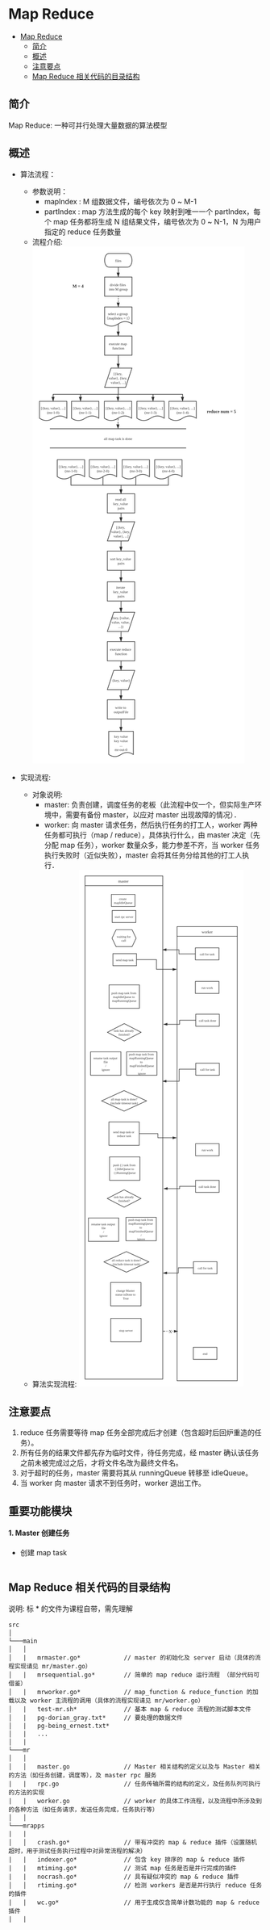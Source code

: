 # Map Reduce

- [Map Reduce](#map-reduce)
  - [简介](#简介)
  - [概述](#概述)
  - [注意要点](#注意要点)
  - [Map Reduce 相关代码的目录结构](#map-reduce-相关代码的目录结构)

## 简介

Map Reduce: 一种可并行处理大量数据的算法模型

## 概述

- 算法流程：

  - 参数说明：
    - mapIndex : M 组数据文件，编号依次为 0 ~ M-1
    - partIndex : map 方法生成的每个 key 映射到唯一一个 partIndex，每个 map 任务都将生成 N 组结果文件，编号依次为 0 ~ N-1，N 为用户指定的 reduce 任务数量
  - 流程介绍:
    ![map reduce flow](./map_reduce_flow.png)

- 实现流程:
  - 对象说明:
    - master: 负责创建，调度任务的老板（此流程中仅一个，但实际生产环境中，需要有备份 master，以应对 master 出现故障的情况）．
    - worker: 向 master 请求任务，然后执行任务的打工人，worker 两种任务都可执行（map / reduce），具体执行什么，由 master 决定（先分配 map 任务），worker 数量众多，能力参差不齐，当 worker 任务执行失败时（近似失败），master 会将其任务分给其他的打工人执行．
  - 算法实现流程:
    ![master and worker](./master_and_worker.png)

## 注意要点

1. reduce 任务需要等待 map 任务全部完成后才创建（包含超时后回炉重造的任务）。
2. 所有任务的结果文件都先存为临时文件，待任务完成，经 master 确认该任务之前未被完成过之后，才将文件名改为最终文件名。
3. 对于超时的任务，master 需要将其从 runningQueue 转移至 idleQueue。
4. 当 worker 向 master 请求不到任务时，worker 退出工作。

## 重要功能模块

#### 1. Master 创建任务

- 创建 map task

```

```

## Map Reduce 相关代码的目录结构

说明: 标 \* 的文件为课程自带，需先理解

```
src
│
└───main
│   │
│   |   mrmaster.go*            // master 的初始化及 server 启动（具体的流程实现请见 mr/master.go）
│   |   mrsequential.go*        // 简单的 map reduce 运行流程 （部分代码可借鉴）
│   |   mrworker.go*            // map_function & reduce_function 的加载以及 worker 主流程的调用（具体的流程实现请见 mr/worker.go）
│   |   test-mr.sh*             // 基本 map & reduce 流程的测试脚本文件
│   |   pg-dorian_gray.txt*     // 要处理的数据文件
│   |   pg-being_ernest.txt*
│   |   ...
│   |
└───mr
│   │
│   │   master.go               // Master 相关结构的定义以及与 Master 相关的方法（如任务创建，调度等），及 master rpc 服务
|   |   rpc.go                  // 任务传输所需的结构的定义，及任务队列可执行的方法的实现
|   |   worker.go               // worker 的具体工作流程，以及流程中所涉及到的各种方法（如任务请求，发送任务完成，任务执行等）
│   │
└───mrapps
|   |
│   │   crash.go*               // 带有冲突的 map & reduce 插件（设置随机超时，用于测试任务执行过程中对异常流程的解决）
|   |   indexer.go*             // 包含 key 排序的 map & reduce 插件
|   |   mtiming.go*             // 测试 map 任务是否是并行完成的插件
|   |   nocrash.go*             // 具有疑似冲突的 map & reduce 插件
│   │   rtiming.go*             // 检测 workers 是否是并行执行 reduce 任务的插件
|   |   wc.go*                  // 用于生成仅含简单计数功能的 map & reduce 插件
|   |
```
